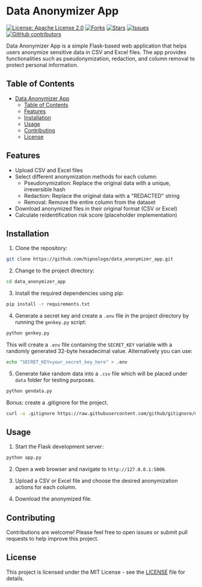 # Data Anonymizer App

[![License: Apache License 2.0](https://img.shields.io/badge/License-Apache%202.0-blue.svg)](https://opensource.org/licenses/Apache-2.0)
[![Forks](https://img.shields.io/github/forks/hipnologo/data_anonymizer_app)](https://github.com/hipnologo/data_anonymizer_app/network/members)
[![Stars](https://img.shields.io/github/stars/hipnologo/data_anonymizer_app)](https://github.com/hipnologo/data_anonymizer_app/stargazers)
[![Issues](https://img.shields.io/github/issues/hipnologo/data_anonymizer_app)](https://github.com/hipnologo/data_anonymizer_app/issues)
[![GitHub contributors](https://img.shields.io/github/contributors/hipnologo/data_anonymizer_app)](https://github.com/hipnologo/data_anonymizer_app/graphs/contributors)

Data Anonymizer App is a simple Flask-based web application that helps users anonymize sensitive data in CSV and Excel files. The app provides functionalities such as pseudonymization, redaction, and column removal to protect personal information.

## Table of Contents

- [Data Anonymizer App](#data-anonymizer-app)
  - [Table of Contents](#table-of-contents)
  - [Features](#features)
  - [Installation](#installation)
  - [Usage](#usage)
  - [Contributing](#contributing)
  - [License](#license)

## Features

- Upload CSV and Excel files
- Select different anonymization methods for each column:
  - Pseudonymization: Replace the original data with a unique, irreversible hash
  - Redaction: Replace the original data with a "REDACTED" string
  - Removal: Remove the entire column from the dataset
- Download anonymized files in their original format (CSV or Excel)
- Calculate reidentification risk score (placeholder implementation)

## Installation

1. Clone the repository:

```bash
git clone https://github.com/hipnologo/data_anonymizer_app.git
```


2. Change to the project directory:

```bash
cd data_anonymizer_app
```

3. Install the required dependencies using pip:

```bash
pip install -r requirements.txt
```

4. Generate a secret key and create a `.env` file in the project directory by running the `genkey.py` script:

```bash
python genkey.py
```

This will create a `.env` file containing the `SECRET_KEY` variable with a randomly generated 32-byte hexadecimal value. Alternatively you can use: 
```bash
echo "SECRET_KEY=your_secret_key_here" > .env
```

5. Generate fake random data into a `.csv` file which will be placed under `data` folder for testing purposes.
```bash
python gendata.py
```

Bonus: create a .gitignore for the project.
```bash
curl -o .gitignore https://raw.githubusercontent.com/github/gitignore/main/Python.gitignore
```

## Usage

1. Start the Flask development server:

```bash
python app.py
```

2. Open a web browser and navigate to `http://127.0.0.1:5000`.

3. Upload a CSV or Excel file and choose the desired anonymization actions for each column.

4. Download the anonymized file.

## Contributing

Contributions are welcome! Please feel free to open issues or submit pull requests to help improve this project.

## License

This project is licensed under the MIT License - see the [LICENSE](LICENSE) file for details.
